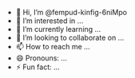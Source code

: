 - 👋 Hi, I’m @fempud-kinfig-6niMpo
- 👀 I’m interested in ...
- 🌱 I’m currently learning ...
- 💞️ I’m looking to collaborate on ...
- 📫 How to reach me ...
- 😄 Pronouns: ...
- ⚡ Fun fact: ...

<!---
fempud-kinfig-6niMpo/fempud-kinfig-6niMpo is a ✨ special ✨ repository because its `README.md` (this file) appears on your GitHub profile.
You can click the Preview link to take a look at your changes.
--->
